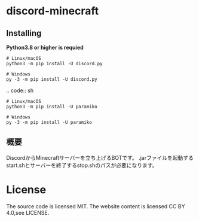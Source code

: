# discord-minecraft

Installing
----
**Python3.8 or higher is requied**

    # Linux/macOS
    python3 -m pip install -U discord.py

    # Windows
    py -3 -m pip install -U discord.py

.. code:: sh

    # Linux/macOS
    python3 -m pip install -U paramiko

    # Windows
    py -3 -m pip install -U paramiko


概要
----
DiscordからMinecraftサーバーを立ち上げるBOTです。
.jarファイルを起動するstart.shとサーバーを終了するstop.shのパスが必要になります。



# License
The source code is licensed MIT. The website content is licensed CC BY 4.0,see LICENSE.
